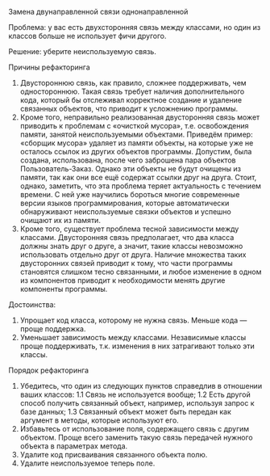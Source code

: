 Замена двунаправленной связи однонаправленной

Проблема: у вас есть двухсторонняя связь между классами, но один из классов больше не использует фичи другого.

Решение: уберите неиспользуемую связь.

Причины рефакторинга

1. Двустороннюю связь, как правило, сложнее поддерживать, чем одностороннюю. Такая связь требует наличия дополнительного кода, который бы отслеживал корректное создание и удаление связанных объектов, что приводит к усложнению программы.
2. Кроме того, неправильно реализованная двусторонняя связь может приводить к проблемам с «очисткой мусора», т.е. освобождения памяти, занятой неиспользуемыми объектами. Приведём пример: «сборщик мусора» удаляет из памяти объекты, на которые уже не осталось ссылок из других объектов программы. Допустим, была создана, использована, после чего заброшена пара объектов Пользователь-Заказ. Однако эти объекты не будут очищены из памяти, так как они все ещё содержат ссылки друг на друга. Стоит, однако, заметить, что эта проблема теряет актуальность с течением времени. С ней уже научились бороться многие современные версии языков программирования, которые автоматически обнаруживают неиспользуемые связки объектов и успешно очищают их из памяти.
3. Кроме того, существует проблема тесной зависимости между классами. Двусторонняя связь предполагает, что два класса должны знать друг о друге, а значит, такие классы невозможно использовать отдельно друг от друга. Наличие множества таких двусторонних связей приводит к тому, что части программы становятся слишком тесно связанными, и любое изменение в одном из компонентов приводит к необходимости менять другие компоненты программы.

Достоинства: 

1. Упрощает код класса, которому не нужна связь. Меньше кода — проще поддержка.
2. Уменьшает зависимость между классами. Независимые классы проще поддерживать, т.к. изменения в них затрагивают только эти классы.

Порядок рефакторинга

1. Убедитесь, что один из следующих пунктов справедлив в отношении ваших классов:
1.1 Связь не используется вообще;
1.2 Есть другой способ получить связанный объект, например, используя запрос к базе данных;
1.3 Связанный объект может быть передан как аргумент в методы, которые используют его.
2. Избавьтесь от использование поля, содержащего связь с другим объектом. Проще всего заменить такую связь передачей нужного объекта в параметрах метода.
3. Удалите код присваивания связанного объекта полю.
4. Удалите неиспользуемое теперь поле.
